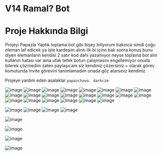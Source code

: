 # V14 Ramal? Bot

# Proje Hakkında Bilgi

Projeyi Papazla Yaptık toplama bot gibi bişey 
biliyorum bakınca simdi çoğu eleman laf edicek ya işte kardeşim alıntı
ilk bi içine bak sonra konuş bunu diyen elemanların kendisi 2 satır kod dahi yazamıyor
neyse toplama bot alın kullanın hatası var ama ufak tefek botun çalışmasını engellemiyor onuda bilerek çözmedim
zaten paylaşıcam siz kendiniz çözersiniz + olarak görev komutunda invite görevini tanımlamadım onada göz atarsınız kendiniz


Projeye yardım eden asalaklar
`papazchavo. darkcim`


![image](https://cdn.discordapp.com/attachments/1009804086293565501/1173078238138998794/canavsramalkestat.png?ex=6562a53e&is=6550303e&hm=bc4d8bb26c6009138bf6e718c767e8c8f6c10453259115d5c918355c556f3dcc&)
![image](https://cdn.discordapp.com/attachments/1009804086293565501/1172838337850122260/ybasvuruuu.png?ex=6561c5d2&is=654f50d2&hm=6a7984dff10b3e20ab447eadb40e2cd8e97e4618ec32efb0d7b0312cb50db3a4&)
![image](https://cdn.discordapp.com/attachments/1009804086293565501/1171122194496114758/backupp.png?ex=655b8789&is=65491289&hm=369c4da38fff312892a4db850259e1f444b6a0c4bfd1336a9d94a052260b5ee1&)
![image](https://cdn.discordapp.com/attachments/1009804086293565501/1171122194215092234/yedeklemee.png?ex=655b8789&is=65491289&hm=1ace47a8c52b7775bd32e64ab26eadf46ec4e37b72c7bfddb47b1750e9f727dd&)
![image](https://cdn.discordapp.com/attachments/1009804086293565501/1170206675169464371/goreval.png?ex=655832e4&is=6545bde4&hm=5911884fdd4795e4460d9189ff6791118aaac13218a00a4018884ad2e1be503c&)
![image](https://cdn.discordapp.com/attachments/1009804086293565501/1170208044643254394/gorevler.png?ex=6558342b&is=6545bf2b&hm=e584df4b0f7bb50c0f8996b83b02375d7f626aa4b72ff3d46927405302d55fe7&)
![image](https://cdn.discordapp.com/attachments/1009804086293565501/1170206674762612826/songorulmee.png?ex=655832e4&is=6545bde4&hm=9e192e9f2067ace3ff91de5628989bfbbeea7d04f50b91c1297dff6402ad7de9&)
![image](https://cdn.discordapp.com/attachments/1009804086293565501/1170209037976092722/randevuu.png?ex=65583518&is=6545c018&hm=29b014e409c33f98bf8db82ab91ecb0f0bb61623200e030ea1fdfa2870395de6&)
![image](https://cdn.discordapp.com/attachments/1157800686248022177/1166446608863465623/image_10.png?ex=654a850f&is=6538100f&hm=6d89f53d80d1ff150b8e821476f62ca2d883c6640a92e226f0466e1ea463c77f&)
![image](https://cdn.discordapp.com/attachments/1165449404149403678/1165493865365643275/image_9.png?ex=65470dbf&is=653498bf&hm=c1479cc97b1417bccc31eb5d9b0ae7acf1723da233176c13977af4d79b69be74&)
![image](https://cdn.discordapp.com/attachments/1165449404149403678/1165481725946765322/dogrulamaa.png?ex=65470271&is=65348d71&hm=686b17d665d98a588febe49038c28ebe2d554fda0d7b82a04518a87be7c142c7&)
![image](https://cdn.discordapp.com/attachments/1165449404149403678/1165477958429966406/cmd_yasakla.png?ex=6546feee&is=653489ee&hm=6295f14c6ab7f3e134462a93657212171a77a27664f87722d69e66d8f52c4437&)
![image](https://cdn.discordapp.com/attachments/1165449404149403678/1165476830891999292/tweetsss.png?ex=6546fde1&is=653488e1&hm=78193296252a561f80aede1136407bbd63fdcad3195f8fb226c1fe79eb3ad4da&)
![image](https://cdn.discordapp.com/attachments/1165449404149403678/1165476098499424356/itiraf.png?ex=6546fd33&is=65348833&hm=8491be3718e79fc616ac24922e0ee74ad25482b065c04280673c5205ca1afa3c&)
![image](https://cdn.discordapp.com/attachments/1165449404149403678/1165473672887283772/otoreg.png?ex=6546faf1&is=653485f1&hm=dfe617fe4ac5c858cdffdb962a6beb7adde38f8efe0e7a04c018485d91742eb7&)
![image](https://cdn.discordapp.com/attachments/1165449404149403678/1165461319470809129/suslee.png?ex=6546ef6f&is=65347a6f&hm=1aa5f827121b3de29acb98b7202241284b119aed38ca7180c0afb81637c45cea&)
![image](https://cdn.discordapp.com/attachments/1157993674551087134/1165460953215803493/yoneticiliste.png?ex=6546ef18&is=65347a18&hm=db735420cb02a87c4108caf4ad0be88caad5d0876f66b18bf731526ded58360b&)
![image](https://cdn.discordapp.com/attachments/1165449404149403678/1165449455877771416/regkilit_kapat.png?ex=6546e463&is=65346f63&hm=ca11f82f86e6bd78cf141e0cff77c559783e37ea9b37bbe2f7d744f7ee235bbc&)
![image](https://cdn.discordapp.com/attachments/1165449404149403678/1165449455651270737/regkilit_ac.png?ex=6546e463&is=65346f63&hm=b88c7131144a4824e76248c7f95dac435376fd9f5d05b5e7ebb42d6af2f10712&)
![image](https://cdn.discordapp.com/attachments/1165449404149403678/1165449456108449873/kapalikayit.png?ex=6546e463&is=65346f63&hm=15d40cea77427904ce823fc35e9e549eb8ca490211dde2eedf2f3189e5e07bbf&)
![image](https://cdn.discordapp.com/attachments/1165449404149403678/1165450108117209128/say.png?ex=6546e4fe&is=65346ffe&hm=a346b84c7ec65fa6bdd23b1c259ccb477691ba1f9577f06b4ee952bacaa36c53&)
![image](https://cdn.discordapp.com/attachments/1165449404149403678/1165450108414984203/say_detayli.png?ex=6546e4fe&is=65346ffe&hm=91b39926213323e732d0719cb3acefd72c1299a67c9caa1df9ef688ab3eb34f6&)

![image](https://cdn.discordapp.com/attachments/1157800686248022177/1164342735537438801/gekle.png?ex=6542ddac&is=653068ac&hm=a4d9ca5fcc2c2831c8d9ffb2258760647da7cc4312bfb32e017d89819118382b&)
![image](https://cdn.discordapp.com/attachments/1157800686248022177/1164342736577626202/geklemenu.png?ex=6542ddac&is=653068ac&hm=7a915d423956085de2e44e1872e5229f479c0b21274481fa2bbb230e4ba38cf9&)
![image](https://cdn.discordapp.com/attachments/1157800686248022177/1164342736141434940/guvenlilistemenu.png?ex=6542ddac&is=653068ac&hm=4f6a9d8985dcd1a692b5fe534d093028c8b9d95b39edbb81825dbcb01ce1aabf&)
![image](https://cdn.discordapp.com/attachments/1157800686248022177/1164342735805886514/guvenlilistesi.png?ex=6542ddac&is=653068ac&hm=0dd140e1cacc6fa9520a268dd495193eb749ab244c9695a76a1d25d6eb0f810e&)

![image](https://cdn.discordapp.com/attachments/1009804086293565501/1156701384679370876/ramalassspapazkayit.png?ex=6515ed9c&is=65149c1c&hm=696e7a31834a91b34763c2f16a98d4766ec639fa63a7e98858254077cf750316&)


![image](https://cdn.discordapp.com/attachments/1009804086293565501/1156699704407642152/ramalpapazstat.png?ex=6515ec0b&is=65149a8b&hm=00327c8bc5fc933e5365855382a1e5b8017d61490302cd041f015320112a1692&)



![image](https://cdn.discordapp.com/attachments/1009804086293565501/1156699729640566815/ilgi.png?ex=6515ec11&is=65149a91&hm=a3f7927407f26ff1a8d8816bc8f7ba95f66a2545ea9a007f61170653f1ea4f99&)

![image](https://cdn.discordapp.com/attachments/1009804086293565501/1156699729896415283/ilgiver.png?ex=6515ec12&is=65149a92&hm=203a2e56072bae2b639534fc101f6fe46da468e0959a063ffd597b31f96c0ee0&)
